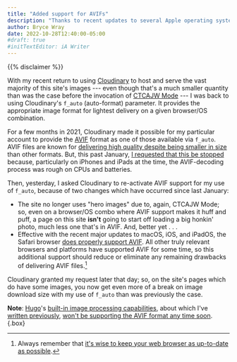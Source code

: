```yaml
---
title: "Added support for AVIFs"
description: "Thanks to recent updates to several Apple operating systems, the AVIF format is once again a reasonable choice for providing images on your website."
author: Bryce Wray
date: 2022-10-28T12:40:00-05:00
#draft: true
#initTextEditor: iA Writer
---
```


{{% disclaimer %}}

With my recent return to using [Cloudinary](https://cloudinary.com) to host and serve the vast majority of this site's images --- even though that's a much smaller quantity than was the case before the invocation of [CTCAJW Mode](/posts/2022/05/simplify-simplify-maybe-for-real-this-time/) --- I was back to using Cloudinary's `f_auto` (auto-format) parameter. It provides the appropriate image format for lightest delivery on a given browser/OS combination.

<!--more-->

For a few months in 2021, Cloudinary made it possible for my particular account to provide the [AVIF](https://en.wikipedia.org/wiki/AVIF) format as one of those available via `f_auto`. AVIF files are known for [delivering high quality despite being smaller in size](https://www.smashingmagazine.com/2021/09/modern-image-formats-avif-webp/) than other formats. But, this past January, [I requested that this be stopped](/posts/2022/01/gems-in-rough-13/#a-wave-off-on-avifs) because, particularly on iPhones and iPads at the time, the AVIF-decoding process was rough on CPUs and batteries.

Then, yesterday, I asked Cloudinary to re-activate AVIF support for my use of `f_auto`, because of two changes which have occurred since last January:

- The site no longer uses "hero images" due to, again, CTCAJW Mode; so, even on a browser/OS combo where AVIF support makes it huff and puff, a page on this site **isn't** going to start off loading a big honkin' photo, much less one that's in AVIF. And, better yet . . .
- Effective with the recent major updates to macOS, iOS, and iPadOS, the Safari browser [does properly support AVIF](https://caniuse.com/?search=avif). All other truly relevant browsers and platforms have supported AVIF for some time, so this additional support should reduce or eliminate any remaining drawbacks of delivering AVIF files.[^updates]

[^updates]: Always remember that [it's wise to keep your web browser as up-to-date as possible](https://www.cisa.gov/uscert/publications/securing-your-web-browser).

Cloudinary granted my request later that day; so, on the site's pages which do have some images, you now get even more of a break on image download size with my use of `f_auto` than was previously the case.

**Note**: [Hugo](https://gohugo.io)'s [built-in image processing capabilities](https://gohugo.io/content-management/image-processing), about which I've [written previously](/posts/2022/06/responsive-optimized-images-hugo/), [won't be supporting the AVIF format any time soon](https://github.com/gohugoio/hugo/issues/7837).
{.box}
